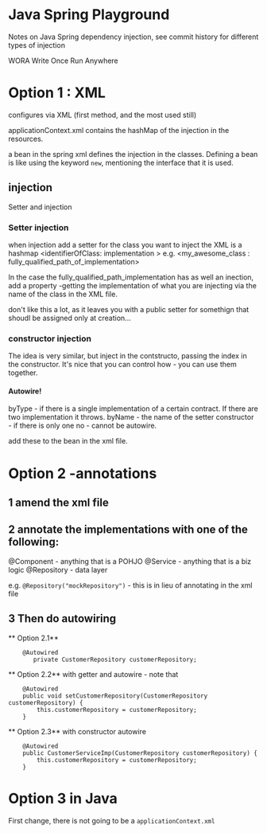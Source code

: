 
# Java Spring Playground

Notes on Java Spring dependency injection, see commit history for different types of injection


WORA
Write Once Run Anywhere


# Option 1 : XML

configures via XML (first method, and the most used still)

applicationContext.xml contains the hashMap of the injection in the resources.

a bean in the spring xml defines the injection in the classes. Defining a bean is like using the keyword `new`, mentioning the interface that it is used.

## injection
Setter and injection

### Setter injection
when injection add a setter for the class you want to inject
the XML is a hashmap <identifierOfClass: implementation >
e.g. <my_awesome_class : fully_qualified_path_of_implementation>

In the case the fully_qualified_path_implementation has as well an inection, add a property  -getting the implementation of what you are injecting via the 
name of the class in the XML file.

don't like this a lot, as it leaves you with a public setter for somethign that shoudl be assigned only at creation...



### constructor injection

The idea is very similar, but inject in the contstructo, passing the index in the constructor. It's nice that you can control how - you can use them together.


#### Autowire!

byType - if there is a single implementation of a certain contract. If there are two implementation  it throws.
byName - the name of the setter
constructor - if there is only one 
no - cannot be autowire. 

add these to the bean in the xml file.


# Option 2 -annotations


## 1 amend the xml file

## 2 annotate the implementations with one of the following:

@Component - anything that is a POHJO
@Service - anything that is a biz logic
@Repository - data layer

e.g. `@Repository("mockRepository")` - this is in lieu of annotating in the xml file

## 3 Then do autowiring

** Option 2.1**

```    
    @Autowired
       private CustomerRepository customerRepository;
```

** Option 2.2**
with getter and autowire - note that 

```$xslt
    @Autowired
    public void setCustomerRepository(CustomerRepository customerRepository) {
        this.customerRepository = customerRepository;
    }
```

** Option 2.3**
with constructor autowire


```$xslt
    @Autowired
    public CustomerServiceImp(CustomerRepository customerRepository) {
        this.customerRepository = customerRepository;
    }
```


# Option 3 in Java
First change, there is not going to be a `applicationContext.xml`

